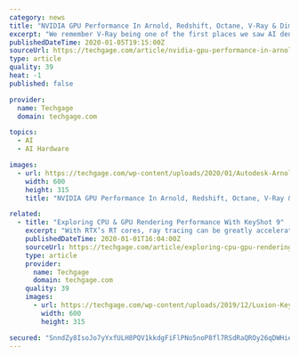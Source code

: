 ```yaml
---
category: news
title: "NVIDIA GPU Performance In Arnold, Redshift, Octane, V-Ray & Dimension"
excerpt: "We remember V-Ray being one of the first places we saw AI denoise hit consumers. On the CPU side, the renderer seems to favor Intel CPUs a bit more than AMD, as we’ve seen in the past – although that’s just from a core count standpoint, not an overall chip value standpoint. For GPU, the scaling seems almost ideal. You get what you pay for ..."
publishedDateTime: 2020-01-05T19:15:00Z
sourceUrl: https://techgage.com/article/nvidia-gpu-performance-in-arnold-redshift-octane-v-ray-dimension/
type: article
quality: 39
heat: -1
published: false

provider:
  name: Techgage
  domain: techgage.com

topics:
  - AI
  - AI Hardware

images:
  - url: https://techgage.com/wp-content/uploads/2020/01/Autodesk-Arnold-Jaguar-E-Type-Render-600x315-cropped.jpg
    width: 600
    height: 315
    title: "NVIDIA GPU Performance In Arnold, Redshift, Octane, V-Ray & Dimension"

related:
  - title: "Exploring CPU & GPU Rendering Performance With KeyShot 9"
    excerpt: "With RTX’s RT cores, ray tracing can be greatly accelerated, while the same kind of boost can be seen to AI denoising thanks to the inclusion of Tensor cores. All around, there’s a lot of GPU love in this release. Bugatti Chiron render in KeyShot 9 ..."
    publishedDateTime: 2020-01-01T16:04:00Z
    sourceUrl: https://techgage.com/article/exploring-cpu-gpu-rendering-performance-with-keyshot-9/
    type: article
    provider:
      name: Techgage
      domain: techgage.com
    quality: 39
    images:
      - url: https://techgage.com/wp-content/uploads/2019/12/Luxion-KeyShot-Logo-600x315-cropped.jpg
        width: 600
        height: 315

secured: "SnndZy8IsoJo7yYxfULH8PQV1kkdgFiFlPNo5noP8fl7RSdRaQROy26qDWHiec+d/o7m0h6TsxvLvlkCiWAhwjB/uGfGCXVwGvN8Jo9g9x52WUzHQQPaa9L0FSAWQuqNab7UtcNbiOjDKMCmjo9WenJkSUtlt/ro26hFiQZvJJ1dfXgJ83qVIuiFx6vU/hdnr/0mZAp1qzwMIhtdmLbYevw5b6ekRjslxfAGlmgkjgGYYAZpPhPPDp07u7L2NfBRIzYcwcnMfwULPv9aTtOfHXRZ63I5oQ9I2aM3G7XBHBP/KBMVqEWbyxrL6AVcrEIH563e8bbviG1AHJ4lzX1eM4Xf86na31G40kuaXs3QoRmXRpzCOcQxokspPdBTXTu9zV2jy/p52wMH3D/r9/3B/fLszb5ECj8gIubmvEM91tqmmtONU+Jp6jzIZBFbwcYbqwYp5HtNAE6SlF+/vJ8fFQ==;cf118CmajqHtYj9TcQFI5A=="
---
```



